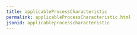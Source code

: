 ```yaml
---
title: applicableProcessCharacteristic
permalink: applicableProcessCharacteristic.html
jsonid: applicableprocesscharacteristic
---
```

